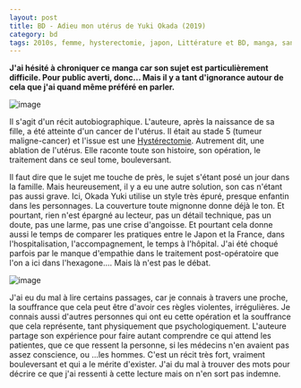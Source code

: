 ```yaml
---
layout: post
title: BD - Adieu mon utérus de Yuki Okada (2019)
category: bd
tags: 2010s, femme, hysterectomie, japon, Littérature et BD, manga, santé
---
```

**J'ai hésité à chroniquer ce manga car son sujet est particulièrement difficile. Pour public averti, donc... Mais il y a tant d'ignorance autour de cela que j'ai quand même préféré en parler.**

![image](https://filedn.eu/llqi9IBxlYouGRXYG2xlROb/img/2019/okadauterus.jpg)

Il s'agit d'un récit autobiographique. L'auteure, après la naissance de sa fille, a été atteinte d'un cancer de l'utérus. Il était au stade 5 (tumeur maligne-cancer) et l'issue est une <a href="https://fr.wikipedia.org/wiki/Hystérectomie">Hystérectomie</a>. Autrement dit, une ablation de l'utérus. Elle raconte toute son histoire, son opération, le traitement dans ce seul tome, bouleversant.

Il faut dire que le sujet me touche de près, le sujet s'étant posé un jour dans la famille. Mais heureusement, il y a eu une autre solution, son cas n'étant pas aussi grave. Ici, Okada Yuki utilise un style très épuré, presque enfantin dans les personnages. La couverture toute mignonne donne déjà le ton. Et pourtant, rien n'est épargné au lecteur, pas un détail technique, pas un doute, pas une larme, pas une crise d'angoisse. Et pourtant cela donne aussi le temps de comparer les pratiques entre le Japon et la France, dans l'hospitalisation, l'accompagnement, le temps à l'hôpital. J'ai été choqué parfois par le manque d'empathie dans le traitement post-opératoire que l'on a ici dans l'hexagone.... Mais là n'est pas le débat.

![image](https://filedn.eu/llqi9IBxlYouGRXYG2xlROb/img/2019/okadauterus2.jpg)

J'ai eu du mal à lire certains passages, car je connais à travers une proche, la souffrance que cela peut être d'avoir ces règles violentes, irrégulières. Je connais aussi d'autres personnes qui ont eu cette opération et la souffrance que cela représente, tant physiquement que psychologiquement. L'auteure partage son expérience pour faire autant comprendre ce qui attend les patientes, que ce que ressent la personne, si les médecins n'en avaient pas assez conscience, ou ...les hommes. C'est un récit très fort, vraiment bouleversant et qui a le mérite d'exister. J'ai du mal à trouver des mots pour décrire ce que j'ai ressenti à cette lecture mais on n'en sort pas indemne. 

